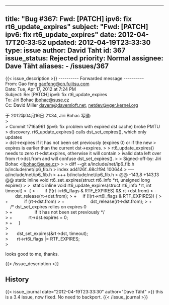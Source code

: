 
---
title: "Bug #367: Fwd: [PATCH] ipv6: fix rt6_update_expires"
subject: "Fwd: [PATCH] ipv6: fix rt6_update_expires"
date: 2012-04-17T20:33:52
updated: 2012-04-19T23:33:30
type: issue
author: David Taht
id: 367
issue_status: Rejected
priority: Normal
assignee: Dave Täht
aliases:
    - /issues/367
---

{{< issue_description >}}
---------- Forwarded message ----------\
From: Gao feng <gaofeng@cn.fujitsu.com>\
Date: Tue, Apr 17, 2012 at 7:24 PM\
Subject: Re: \[PATCH\] ipv6: fix rt6\_update\_expires\
To: Jiri Bohac <jbohac@suse.cz>\
Cc: David Miller <davem@davemloft.net>, netdev@vger.kernel.org

于 2012年04月16日 21:34, Jiri Bohac 写道:\
&gt;\
&gt; Commit 1716a961 (ipv6: fix problem with expired dst cache) broke
PMTU\
&gt; discovery. rt6\_update\_expires() calls dst\_set\_expires(), which
only updates\
&gt; dst-&gt;expires if it has not been set previously (expires
 0) or if the new
&gt; expires is earlier than the current dst-&gt;expires.
&gt;
&gt; rt6\_update\_expires() needs to zero rt-&gt;dst.expires, otherwise it will contain
&gt; ivalid data left over from rt-&gt;dst.from and will confuse dst\_set\_expires().
&gt;
&gt; Signed-off-by: Jiri Bohac &lt;jbohac@suse.cz&gt;
&gt;
&gt; diff --git a/include/net/ip6\_fib.h b/include/net/ip6\_fib.h
&gt; index ad4126f..68c1f94 100644
&gt; --- a/include/net/ip6\_fib.h
&gt; +++ b/include/net/ip6\_fib.h
&gt; @@ -143,8 +143,13 @@ static inline void rt6\_set\_expires(struct rt6\_info \*rt, unsigned long expires)
&gt;
&gt;  static inline void rt6\_update\_expires(struct rt6\_info \*rt, int timeout)
&gt;  {
&gt; -     if (!(rt-&gt;rt6i\_flags & RTF\_EXPIRES) && rt-&gt;dst.from)
&gt; -             dst\_release(rt-&gt;dst.from);
&gt; +     if (!(rt-&gt;rt6i\_flags & RTF\_EXPIRES)) {
&gt; +             if (rt-&gt;dst.from)
&gt; +                     dst\_release(rt-&gt;dst.from);
&gt; +             /\* dst\_set\_expires relies on expires  0\
&gt; +                  if it has not been set previously \*/\
&gt; +             rt-&gt;dst.expires = 0;\
&gt; +     }\
&gt;\
&gt;       dst\_set\_expires(&rt-&gt;dst, timeout);\
&gt;       rt-&gt;rt6i\_flags |= RTF\_EXPIRES;\
&gt;

looks good to me, thanks.


{{< /issue_description >}}

## History
{{< issue_journal date="2012-04-19T23:33:30" author="Dave Täht" >}}
this is a 3.4 issue, now fixed. No need to backport.
{{< /issue_journal >}}

